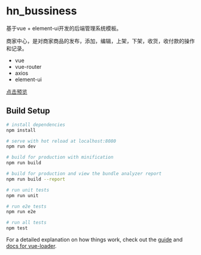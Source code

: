 # hn_bussiness

基于vue + element-ui开发的后端管理系统模板。

商家中心，是对商家商品的发布，添加，编辑，上架，下架，收货，收付款的操作和记录。

+ vue
+ vue-router
+ axios
+ element-ui

[点击预览](https://besswang.github.io/hn_bussiness/index.html#/)

## Build Setup

``` bash
# install dependencies
npm install

# serve with hot reload at localhost:8080
npm run dev

# build for production with minification
npm run build

# build for production and view the bundle analyzer report
npm run build --report

# run unit tests
npm run unit

# run e2e tests
npm run e2e

# run all tests
npm test
```

For a detailed explanation on how things work, check out the [guide](http://vuejs-templates.github.io/webpack/) and [docs for vue-loader](http://vuejs.github.io/vue-loader).

